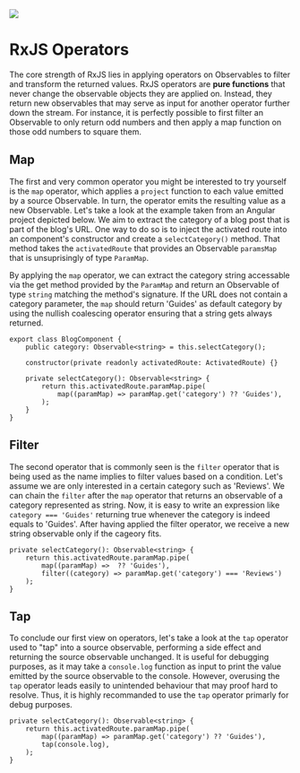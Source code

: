 <!--
date=2022-07-04
topic=RxJS
-->

<img class='full' src='assets/posts/guides/003_rxjs_pipe_operators/thumbnail.png'>

# RxJS Operators
The core strength of RxJS lies in applying operators on Observables to filter and transform the returned values. RxJS operators are <b>pure functions</b> that never change the observable objects they are applied on. Instead, they return new observables that may serve as input for another operator further down the stream. For instance, it is perfectly possible to first filter an Observable to only return odd numbers and then apply a map function on those odd numbers to square them.

## Map
The first and very common operator you might be interested to try yourself is the <code>map</code> operator, which applies a <code>project</code> function to each value emitted by a source Observable. In turn, the operator emits the resulting value as a new Observable. Let's take a look at the example taken from an Angular project depicted below. We aim to extract the category of a blog post that is part of the blog's URL. One way to do so is to inject the activated route into an component's constructor and create a <code>selectCategory()</code> method. That method takes the <code>activatedRoute</code> that provides an Observable <code>paramsMap</code> that is unsuprisingly of type <code>ParamMap</code>.

By applying the <code>map</code> operator, we can extract the category string accessable via the get method provided by the <code>ParamMap</code> and return an Observable of type <code>string</code> matching the method's signature. If the URL does not contain a category parameter, the <code>map</code> should return 'Guides' as default category by using the nullish coalescing operator ensuring that a string gets always returned.

```TS
export class BlogComponent {
    public category: Observable<string> = this.selectCategory();

    constructor(private readonly activatedRoute: ActivatedRoute) {}
        
    private selectCategory(): Observable<string> {
        return this.activatedRoute.paramMap.pipe(
            map((paramMap) => paramMap.get('category') ?? 'Guides'),
        );
    }
}
```

## Filter
The second operator that is commonly seen is the <code>filter</code> operator that is being used as the name implies to filter values based on a condition. Let's assume we are only interested in a certain category such as 'Reviews'. We can chain the <code>filter</code> after the <code>map</code> operator that returns an observable of a category represented as string. Now, it is easy to write an expression like <code>category === 'Guides'</code> returning true whenever the category is indeed equals to 'Guides'. After having applied the filter operator, we receive a new string observable only if the cageory fits.
```TS
private selectCategory(): Observable<string> {
    return this.activatedRoute.paramMap.pipe(
        map((paramMap) =>  ?? 'Guides'),
        filter((category) => paramMap.get('category') === 'Reviews')
    );
}
```

## Tap
To conclude our first view on operators, let's take a look at the <code>tap</code> operator used to "tap" into a source observable, performing a side effect and returning the source observable unchanged. It is useful for debugging purposes, as it may take a <code>console.log</code> function as input to print the value emitted by the source observable to the console. However, overusing the <code>tap</code> operator leads easily to unintended behaviour that may proof hard to resolve. Thus, it is highly recommanded to use the <code>tap</code> operator primarly for debug purposes.
```TS
private selectCategory(): Observable<string> {
    return this.activatedRoute.paramMap.pipe(
        map((paramMap) => paramMap.get('category') ?? 'Guides'),
        tap(console.log),
    );
}
```